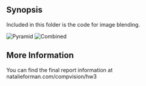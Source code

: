 ## Synopsis

Included in this folder is the code for image blending.

![Pyramid](https://cloud.githubusercontent.com/assets/11069591/13028819/248d9dea-d248-11e5-8509-a6256459658c.JPG)
![Combined](https://cloud.githubusercontent.com/assets/11069591/13028818/248b5fa8-d248-11e5-89a6-d7d67d294b2b.JPG)

## More Information

You can find the final report information at natalieforman.com/compvision/hw3